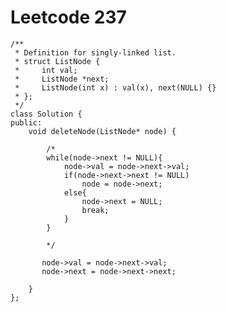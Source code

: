 # Leetcode 237
    /**
     * Definition for singly-linked list.
     * struct ListNode {
     *     int val;
     *     ListNode *next;
     *     ListNode(int x) : val(x), next(NULL) {}
     * };
     */
    class Solution {
    public:
        void deleteNode(ListNode* node) {

            /*
            while(node->next != NULL){
                node->val = node->next->val;
                if(node->next->next != NULL)
                    node = node->next;
                else{
                    node->next = NULL;
                    break;
                }
            }

            */

           node->val = node->next->val;
           node->next = node->next->next;

        }
    };
